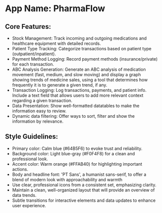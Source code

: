 # **App Name**: PharmaFlow

## Core Features:

- Stock Management: Track incoming and outgoing medications and healthcare equipment with detailed records.
- Patient Type Tracking: Categorize transactions based on patient type (outpatient/inpatient).
- Payment Method Logging: Record payment methods (insurance/private) for each transaction.
- ABC Analysis Generation: Generate an ABC analysis of medication movement (fast, medium, and slow moving) and display a graph showing trends of medicine sales, using a tool that determines how frequently it is to generate a given trend, if any.
- Transaction Logging: Log transactions, payments, and patient info. Include a text field that allows users to add more relevant context regarding a given transaction.
- Data Presentation: Show well-formatted datatables to make the information easy to review.
- Dynamic data filtering: Offer ways to sort, filter and show the information by relevance.

## Style Guidelines:

- Primary color: Calm blue (#64B5F6) to evoke trust and reliability.
- Background color: Light blue-gray (#F0F4F8) for a clean and professional look.
- Accent color: Warm orange (#FFAB40) for highlighting important actions.
- Body and headline font: 'PT Sans', a humanist sans-serif, to offer a blend of modern look with approachability and warmth
- Use clear, professional icons from a consistent set, emphasizing clarity.
- Maintain a clean, well-organized layout that will provide an overview of data trends.
- Subtle transitions for interactive elements and data updates to enhance user experience.